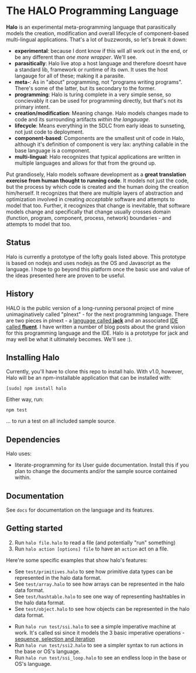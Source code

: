 The HALO Programming Language
==============================

**Halo** is an experimental meta-programming language that parasitically models the creation, modification and overall lifecycle of component-based multi-lingual applications. That's a lot of buzzwords, so let's break it down:

* **experimental**: because I dont know if this will all work out in the end, or be any different than *one more wrapper*. We'll see.
* **parasitically**: Halo live atop a host language and therefore doesnt have a standard lib, framework or runtime of its own. It uses the host langauge for all of these; making it a parasite.
* **meta-**: As in "about" programming, not "programs writing programs". There's some of the latter, but its secondary to the former.
* **programming**: Halo is turing complete in a very simple sense, so concievably it can be used for programming directly, but that's not its primary intent.
* **creation/modification**: Meaning change. Halo models changes made to code and its surrounding artifacts *within the langauage*.
* **lifecycle**: Means everything in the SDLC from early ideas to sunseting, not just code to deployment.
* **component-based**: Components are the smallest unit of code in Halo, although it's definition of component is very lax: anything callable in the base language is a component.
* **multi-lingual**: Halo recognizes that typical applications are written in multiple languages and allows for that from the ground up.

Put grandiosely, Halo models software development as a **great translation exercise from human thought to running code**. It models not just the code, but the process by which code is created and the human doing the creation him/herself. It recognizes that there are multiple layers of abstraction and optimization involved in creating *acceptable* software and attempts to model that too. Further, it recognizes that change is inevitable, that software models change and specifically that change usually crosses domain (function, program, component, process, network) boundaries - and attempts to model that too.

Status
------
Halo is currently a prototype of the lofty goals listed above. This prototype is based on nodejs and uses nodejs as the OS and Javascript as the language. I hope to go beyond this platform once the basic use and value of the ideas presented here are proven to be useful.

History
-------
HALO is the public version of a long-running personal project of mine unimaginatively called "plnext" - for the next programming language. There are two pieces in plnext - a [language called **jack**](http://tt2n.blogspot.com/search/label/jack) and an associated [IDE called **fluent**](http://tt2n.blogspot.com/search/label/fluent). I have written a number of blog posts about the grand vision for this programming language and the IDE. Halo is a prototype for jack and may well be what it ultimately becomes. We'll see :).

Installing Halo
--------
Currently, you'll have to clone this repo to install halo. With v1.0, however, Halo will be an npm-installable application that can be installed with:

	[sudo] npm install halo

Either way, run:

	npm test

... to run a test on all included sample source.

Dependencies
-------------
Halo uses:
* literate-programming for its User guide documentation. Install this if you plan to change the documents and/or the sample source contained within.
<!-- 
* [Graphviz](http://graphviz.org) to visualize its data. If you dont use the `viz` action, you will be unaffected.
 -->

Documentation
--------------

See `docs` for documentation on the language and its features.

Getting started
---------------

<!-- 1. Run `halo` to enter an interactive shell-->
<!-- 2. Run `halo [file|dir]` to read a file or directory (and potentially "run" something) -->

2. Run `halo file.halo` to read a file (and potentially "run" something)
3. Run `halo action [options] file` to have an `action` act on a file.

<!-- 3. Run `halo action [options] [file|dir]` to have an `action` act on a file or directory. -->

<!-- 4. Run `halo gui` to see halo's native IDE -->

Here're some specific examples that show halo's features:

* See `test/primitives.halo` to see how primitive data types can be represented in the halo data format.
* See `test/array.halo` to see how arrays can be represented in the halo data format.
* See `test/hashtable.halo` to see one way of representing hashtables in the halo data format.
* See `test/object.halo` to see how objects can be represented in the halo data format.

<!-- * Run the `analyze` action on any of the files above to get a graph analysis of the contents -->
<!-- * eg, run `halo analyze test/object.halo` to get a graph analysis of that file. -->
<!-- * Run the `viz` action on any of the files above to get a graphviz output of the contents -->
<!-- * eg, run `halo viz test/object.halo` to get a dot file output of that file. -->
<!-- * You can now run `dot -Tsvg -o output.svg object.dot` or run `halo viz -Tsvg test/object.halo` to get an svg display of `object.halo`. -->
<!-- * Run `halo viz test/spa.halo` to visualize the structure and behavior of a single page js app (as documented in that file) -->
<!-- * Run `halo viz test/abs_todomvc.halo` to visualize the structure and behavior of of an app that inherits from `spa.halo`. -->
* Run `halo run test/ssi.halo` to see a simple imperative machine at work. It's called ssi since it models the 3 basic imperative operations - [sequence, selection and iteration](http://en.wikipedia.org/wiki/Structured_programming#Control_structures)
* Run `halo run test/ssi2.halo` to see a simpler syntax to run actions in the base or OS's language.
* Run `halo run test/ssi_loop.halo` to see an endless loop in the base or OS's language.

<!-- * Run `halo run test/fizzbuzz.halo` to see a single-language app in action. -->
<!-- * Run `halo run test/todomvc/main.halo` to see a multi-language app in action. -->
